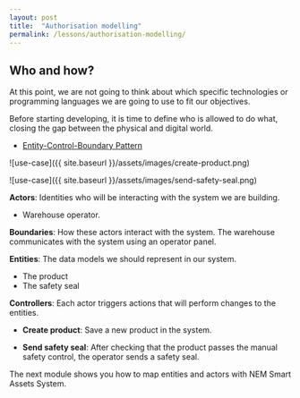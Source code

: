 ```yaml
---
layout: post
title:  "Authorisation modelling"
permalink: /lessons/authorisation-modelling/
---
```


## Who and how?

At this point, we are not going to think about which specific technologies or programming languages we are going to use to fit our objectives. 

Before starting developing, it is time to define who is allowed to do what, closing the gap between the physical and digital world. 

* [Entity-Control-Boundary Pattern](http://www.cs.sjsu.edu/~pearce/modules/patterns/enterprise/ecb/ecb.htm)

![use-case]({{ site.baseurl }}/assets/images/create-product.png)

![use-case]({{ site.baseurl }}/assets/images/send-safety-seal.png)

**Actors**: Identities who will be interacting with the system we are building.

* Warehouse operator.

**Boundaries**: How these actors interact with the system. The warehouse communicates with the system using an operator panel. 

**Entities**: The data models we should represent in our system.

* The product
* The safety seal

**Controllers**: Each actor triggers actions that will perform changes to the entities.

* **Create product**: Save a new product in the system.

* **Send safety seal**: After checking that the product passes the manual safety control, the operator sends a safety seal.

The next module shows you how to map entities and actors with NEM Smart Assets System.

